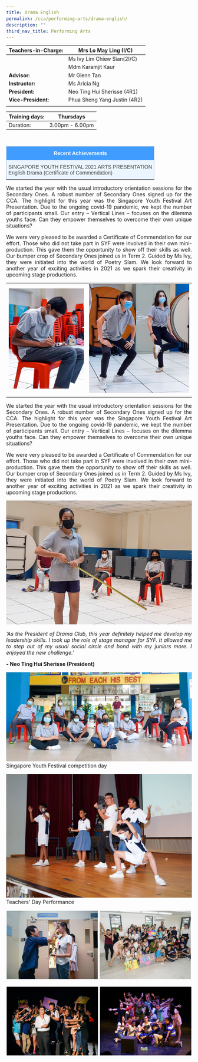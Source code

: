 ```yaml
---
title: Drama English
permalink: /cca/performing-arts/drama-english/
description: ""
third_nav_title: Performing Arts
---
```

|  **Teachers-in-Charge:** | Mrs Lo May Ling (I/C) | 
| -------- | -------- |
|  | Ms Ivy Lim Chiew Sian(2I/C) |
|  | Mdm Karamjit Kaur  |
| **Advisor:** | Mr Glenn Tan |
|**Instructor:** | Ms Aricia Ng |
|**President:** | Neo Ting Hui Sherisse (4R1)|
|**Vice-President:** |  Phua Sheng Yang Justin (4R2)   |
|  |  |

| Training days: | Thursdays  |
| - | -|
| Duration: |  3.00pm - 6.00pm |

<br><style type="text/css">
.tg  {border-collapse:collapse;border-color:#9ABAD9;border-spacing:0;}
.tg td{background-color:#EBF5FF;border-color:#9ABAD9;border-style:solid;border-width:1px;color:#444;
  font-family:Arial, sans-serif;font-size:14px;overflow:hidden;padding:10px 5px;word-break:normal;}
.tg th{background-color:#409cff;border-color:#9ABAD9;border-style:solid;border-width:1px;color:#fff;
  font-family:Arial, sans-serif;font-size:14px;font-weight:normal;overflow:hidden;padding:10px 5px;word-break:normal;}
.tg .tg-3jrd{border-color:inherit;font-family:"Lucida Sans Unicode", "Lucida Grande", sans-serif !important;font-size:medium;
  text-align:left;vertical-align:top}
</style>
<table class="tg">
<thead>
  <tr>
		<th class="tg-3jrd"><b>Recent Achievements</b><br></th>
  </tr>
</thead>
<tbody>
  <tr>
    <td class="tg-3jrd">SINGAPORE YOUTH FESTIVAL 2021 ARTS PRESENTATION<br>English Drama (Certificate of Commendation)</td>
  </tr>
</tbody>
</table>


<p style="text-align:justify">We started the year with the usual introductory orientation sessions for the Secondary Ones. A robust number of Secondary Ones signed up for the CCA. The highlight for this year was the Singapore Youth Festival Art Presentation. Due to the ongoing covid-19 pandemic, we kept the number of participants small. Our entry – Vertical Lines – focuses on the dilemma youths face. Can they empower themselves to overcome their own unique situations?</p>


<p style="text-align:justify">We were very pleased to be awarded a Certificate of Commendation for our effort. Those who did not take part in SYF were involved in their own mini-production. This gave them the opportunity to show off their skills as well. Our bumper crop of Secondary Ones joined us in Term 2. Guided by Ms Ivy, they were initiated into the world of Poetry Slam.  We look forward to another year of exciting activities in 2021 as we spark their creativity in upcoming stage productions.</p>

| | |
|-|-|
| ![Scriptwriting](/images/Cca/cca-dramael-02.jpg) | ![Warming up](/images/Cca/cca-dramael-03.jpg) |
| | |


<p style="text-align:justify">We started the year with the usual introductory orientation sessions for the Secondary Ones. A robust number of Secondary Ones signed up for the CCA. The highlight for this year was the Singapore Youth Festival Art Presentation. Due to the ongoing covid-19 pandemic, we kept the number of participants small. Our entry – Vertical Lines – focuses on the dilemma youths face. Can they empower themselves to overcome their own unique situations?</p>

<p style="text-align:justify">We were very pleased to be awarded a Certificate of Commendation for our effort. Those who did not take part in SYF were involved in their own mini-production. This gave them the opportunity to show off their skills as well. Our bumper crop of Secondary Ones joined us in Term 2. Guided by Ms Ivy, they were initiated into the world of Poetry Slam.  We look forward to another year of exciting activities in 2021 as we spark their creativity in upcoming stage productions.</p>

![Use of space](/images/Cca/cca-dramael-04.jpg)


<p style="text-align:justify; font-style:italic">‘As the President of Drama Club, this year definitely helped me develop my leadership skills. I took up the role of stage manager for SYF. It allowed me to step out of my usual social circle and bond with my juniors more. I enjoyed the new challenge.’</p>

**- Neo Ting Hui Sherisse (President)**

![Singapore Youth Festival competition day](/images/Cca/cca-dramael-05.jpg)
Singapore Youth Festival competition day

![Teachers Day Performance](/images/Cca/cca-dramael-06.jpg)
Teachers' Day Performance

![](/images/Cca/cca-dramael-07.jpg)

![](/images/Cca/cca-dramael-08.jpg)
